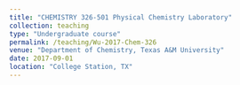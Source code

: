 ```yaml
---
title: "CHEMISTRY 326-501 Physical Chemistry Laboratory"
collection: teaching
type: "Undergraduate course"
permalink: /teaching/Wu-2017-Chem-326
venue: "Department of Chemistry, Texas A&M University"
date: 2017-09-01
location: "College Station, TX"
---
```

